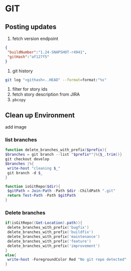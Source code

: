 # GIT


## Posting updates
1. fetch version endpoint
```json
{
 "buildNumber":"1.24-SNAPSHOT-r4941",
 "gitHash":"af127f5"
}
```
1. git history
```bash
git log "<githash>..HEAD" --format=format:"%s"
```
1. filter for story ids
1. fetch story description from JIRA
1. ``pbcopy``


## Clean up Environment
add image


### list branches
```Powershell
function delete_branches_with_prefix($prefix){
$branches = git branch --list "$prefix*"|%{$_.trim()}
git checkout develop
$branches |%{
 write-host "cleaning $_"
 git branch -d $_
}

function isGitRepo($dir){
 $gitPath = Join-Path -Path $dir -ChildPath ".git"
 return Test-Path -Path $gitPath
}
```


### Delete branches
```powershell
if(isGitRepo((Get-Location).path)){
 delete_branches_with_prefix('bugfix')
 delete_branches_with_prefix('buildfix')
 delete_branches_with_prefix('maintenance')
 delete_branches_with_prefix('feature')
 delete_branches_with_prefix('improvement')
}
else{
 write-host -ForegroundColor Red "No git repo detected"
}
```
